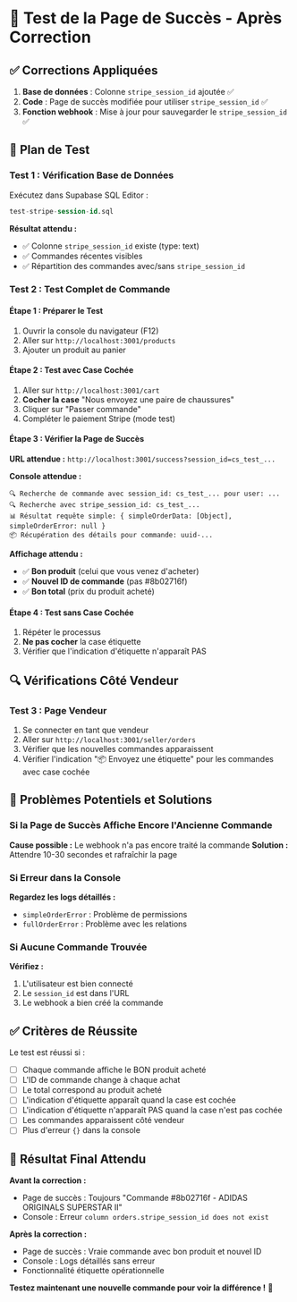 # 🧪 Test de la Page de Succès - Après Correction

## ✅ Corrections Appliquées

1. **Base de données** : Colonne `stripe_session_id` ajoutée ✅
2. **Code** : Page de succès modifiée pour utiliser `stripe_session_id` ✅
3. **Fonction webhook** : Mise à jour pour sauvegarder le `stripe_session_id` ✅

## 🧪 Plan de Test

### Test 1 : Vérification Base de Données
Exécutez dans Supabase SQL Editor :
```sql
test-stripe-session-id.sql
```

**Résultat attendu :**
- ✅ Colonne `stripe_session_id` existe (type: text)
- ✅ Commandes récentes visibles
- ✅ Répartition des commandes avec/sans `stripe_session_id`

### Test 2 : Test Complet de Commande

#### Étape 1 : Préparer le Test
1. Ouvrir la console du navigateur (F12)
2. Aller sur `http://localhost:3001/products`
3. Ajouter un produit au panier

#### Étape 2 : Test avec Case Cochée
1. Aller sur `http://localhost:3001/cart`
2. **Cocher la case** "Nous envoyez une paire de chaussures"
3. Cliquer sur "Passer commande"
4. Compléter le paiement Stripe (mode test)

#### Étape 3 : Vérifier la Page de Succès
**URL attendue :** `http://localhost:3001/success?session_id=cs_test_...`

**Console attendue :**
```
🔍 Recherche de commande avec session_id: cs_test_... pour user: ...
🔍 Recherche avec stripe_session_id: cs_test_...
📊 Résultat requête simple: { simpleOrderData: [Object], simpleOrderError: null }
📦 Récupération des détails pour commande: uuid-...
```

**Affichage attendu :**
- ✅ **Bon produit** (celui que vous venez d'acheter)
- ✅ **Nouvel ID de commande** (pas #8b02716f)
- ✅ **Bon total** (prix du produit acheté)

#### Étape 4 : Test sans Case Cochée
1. Répéter le processus
2. **Ne pas cocher** la case étiquette
3. Vérifier que l'indication d'étiquette n'apparaît PAS

## 🔍 Vérifications Côté Vendeur

### Test 3 : Page Vendeur
1. Se connecter en tant que vendeur
2. Aller sur `http://localhost:3001/seller/orders`
3. Vérifier que les nouvelles commandes apparaissent
4. Vérifier l'indication "📦 Envoyez une étiquette" pour les commandes avec case cochée

## 🚨 Problèmes Potentiels et Solutions

### Si la Page de Succès Affiche Encore l'Ancienne Commande

**Cause possible :** Le webhook n'a pas encore traité la commande
**Solution :** Attendre 10-30 secondes et rafraîchir la page

### Si Erreur dans la Console

**Regardez les logs détaillés :**
- `simpleOrderError` : Problème de permissions
- `fullOrderError` : Problème avec les relations

### Si Aucune Commande Trouvée

**Vérifiez :**
1. L'utilisateur est bien connecté
2. Le `session_id` est dans l'URL
3. Le webhook a bien créé la commande

## ✅ Critères de Réussite

Le test est réussi si :
- [ ] Chaque commande affiche le BON produit acheté
- [ ] L'ID de commande change à chaque achat
- [ ] Le total correspond au produit acheté
- [ ] L'indication d'étiquette apparaît quand la case est cochée
- [ ] L'indication d'étiquette n'apparaît PAS quand la case n'est pas cochée
- [ ] Les commandes apparaissent côté vendeur
- [ ] Plus d'erreur `{}` dans la console

## 🎯 Résultat Final Attendu

**Avant la correction :**
- Page de succès : Toujours "Commande #8b02716f - ADIDAS ORIGINALS SUPERSTAR II"
- Console : Erreur `column orders.stripe_session_id does not exist`

**Après la correction :**
- Page de succès : Vraie commande avec bon produit et nouvel ID
- Console : Logs détaillés sans erreur
- Fonctionnalité étiquette opérationnelle

**Testez maintenant une nouvelle commande pour voir la différence !** 🚀
